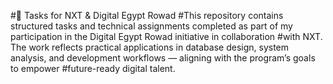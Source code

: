 #💼 Tasks for NXT & Digital Egypt Rowad
#This repository contains structured tasks and technical assignments completed as part of my participation in the Digital Egypt Rowad initiative in collaboration #with NXT. The work reflects practical applications in database design, system analysis, and development workflows — aligning with the program’s goals to empower #future-ready digital talent.
